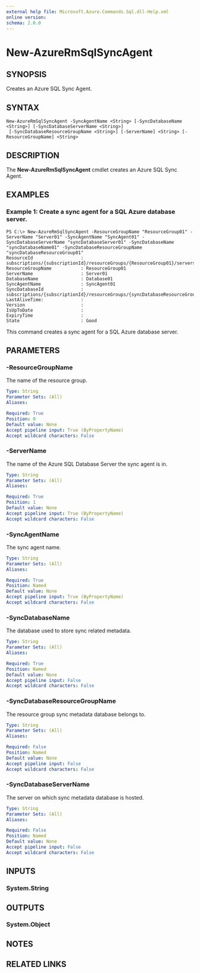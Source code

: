 ```yaml
---
external help file: Microsoft.Azure.Commands.Sql.dll-Help.xml
online version: 
schema: 2.0.0
---
```


# New-AzureRmSqlSyncAgent

## SYNOPSIS
Creates an Azure SQL Sync Agent.

## SYNTAX

```
New-AzureRmSqlSyncAgent -SyncAgentName <String> [-SyncDatabaseName <String>] [-SyncDatabaseServerName <String>]
 [-SyncDatabaseResourceGroupName <String>] [-ServerName] <String> [-ResourceGroupName] <String>
```

## DESCRIPTION
The **New-AzureRmSqlSyncAgent** cmdlet creates an Azure SQL Sync Agent.

## EXAMPLES

### Example 1: Create a sync agent for a SQL Azure database server.
```
PS C:\> New-AzureRmSqlSyncAgent -ResourceGroupName "ResourceGroup01" -ServerName "Server01" -SyncAgentName "SyncAgent01" -SyncDatabaseServerName "syncDatabaseServer01" -SyncDatabaseName "syncDatabaseName01" -SyncDatabaseResourceGroupName "syncDatabaseResourceGroup01" 
ResourceId                  : subscriptions/{subscriptionId}/resourceGroups/{ResourceGroup01}/servers/{Server01}/syncAgents/{SyncAgent01}
ResourceGroupName           : ResourceGroup01
ServerName                  : Server01
DatabaseName                : Database01
SyncAgentName               : SyncAgent01
SyncDatabaseId              : subscriptions/{subscriptionId}/resourceGroups/{syncDatabaseResourceGroup01}/servers/{syncDatabaseServer01}/databases/{syncDatabaseName01}
LastAliveTime:              : 
Version                     : 
IsUpToDate                  : 
ExpiryTime                  : 
State                       : Good
```

This command creates a sync agent for a SQL Azure database server.

## PARAMETERS

### -ResourceGroupName
The name of the resource group.

```yaml
Type: String
Parameter Sets: (All)
Aliases: 

Required: True
Position: 0
Default value: None
Accept pipeline input: True (ByPropertyName)
Accept wildcard characters: False
```

### -ServerName
The name of the Azure SQL Database Server the sync agent is in.

```yaml
Type: String
Parameter Sets: (All)
Aliases: 

Required: True
Position: 1
Default value: None
Accept pipeline input: True (ByPropertyName)
Accept wildcard characters: False
```

### -SyncAgentName
The sync agent name.

```yaml
Type: String
Parameter Sets: (All)
Aliases: 

Required: True
Position: Named
Default value: None
Accept pipeline input: True (ByPropertyName)
Accept wildcard characters: False
```

### -SyncDatabaseName
The database used to store sync related metadata.

```yaml
Type: String
Parameter Sets: (All)
Aliases: 

Required: True
Position: Named
Default value: None
Accept pipeline input: False
Accept wildcard characters: False
```

### -SyncDatabaseResourceGroupName
The resource group sync metadata database belongs to.

```yaml
Type: String
Parameter Sets: (All)
Aliases: 

Required: False
Position: Named
Default value: None
Accept pipeline input: False
Accept wildcard characters: False
```

### -SyncDatabaseServerName
The server on which sync metadata database is hosted.

```yaml
Type: String
Parameter Sets: (All)
Aliases: 

Required: False
Position: Named
Default value: None
Accept pipeline input: False
Accept wildcard characters: False
```

## INPUTS

### System.String


## OUTPUTS

### System.Object

## NOTES

## RELATED LINKS

